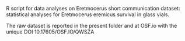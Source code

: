 R script for data analyses on Eretmocerus short communication dataset: statistical analyses for Eretmocerus eremicus survival in glass vials.

The raw dataset is reported in the present folder and at OSF.io with the unique DOI 10.17605/OSF.IO/QWSZA
